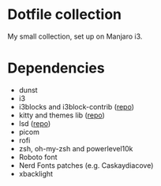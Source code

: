 # Dotfile collection

My small collection, set up on Manjaro i3.

# Dependencies

* dunst
* i3
* i3blocks and i3block-contrib ([repo](https://github.com/vivien/i3blocks-contrib))
* kitty and themes lib ([repo](https://github.com/dexpota/kitty-themes))
* lsd ([repo](https://github.com/Peltoche/lsd))
* picom
* rofi
* zsh, oh-my-zsh and powerlevel10k
* Roboto font
* Nerd Fonts patches (e.g. Caskaydiacove)
* xbacklight

